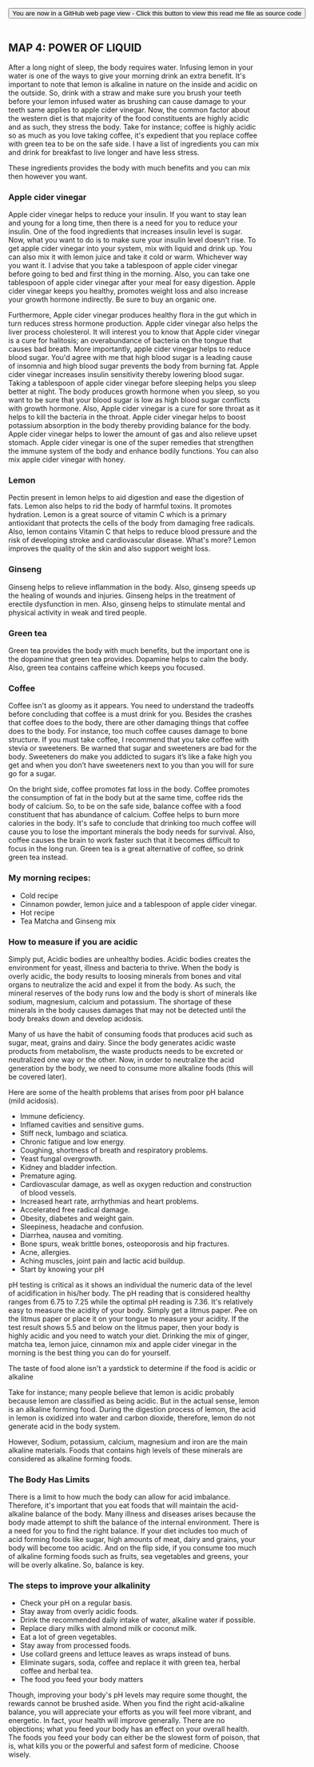 <span style=display:none; >[You are now in a GitHub source code view - click this link to view Read Me file as a web page]( https://launchandlearn.github.io/index.html#online-version2/map-04-power-of-liquid.md "View file as a web page." ) </span>

<div><input type=button class = 'btn btn-secondary btn-sm' onclick="window.location.href='https://github.com/launchandlearn/launchandlearn.github.io/blob/master/online-version2/map-04-power-of-liquid.md'";
value='You are now in a GitHub web page view - Click this button to view this read me file as source code' class="btn btn-primary" title="Download versions available for you to remix" ></div>

<br>

## MAP 4: POWER OF LIQUID

After a long night of sleep, the body requires water. Infusing lemon in your water is one of the ways to give your morning drink an extra benefit. It's important to note that lemon is alkaline in nature on the inside and acidic on the outside. So, drink with a straw and make sure you brush your teeth before your lemon infused water as brushing can cause damage to your teeth same applies to apple cider vinegar. Now, the common factor about the western diet is that majority of the food constituents are highly acidic and as such, they stress the body. Take for instance; coffee is highly acidic so as much as you love taking coffee, it's expedient that you replace coffee with green tea to be on the safe side. I have a list of ingredients you can mix and drink for breakfast to live longer and have less stress.

These ingredients provides the body with much benefits and you can mix then however you want.

### Apple cider vinegar

Apple cider vinegar helps to reduce your insulin. If you want to stay lean and young for a long time, then there is a need for you to reduce your insulin. One of the food ingredients that increases insulin level is sugar. Now, what you want to do is to make sure your insulin level doesn't rise. To get apple cider vinegar into your system, mix with liquid and drink up. You can also mix it with lemon juice and take it cold or warm. Whichever way you want it. I advise that you take a tablespoon of apple cider vinegar before going to bed and first thing in the morning. Also, you can take one tablespoon of apple cider vinegar after your meal for easy digestion. Apple cider vinegar keeps you healthy, promotes weight loss and also increase your growth hormone indirectly. Be sure to buy an organic one.

Furthermore, Apple cider vinegar produces healthy flora in the gut which in turn reduces stress hormone production. Apple cider vinegar also helps the liver process cholesterol. It will interest you to know that Apple cider vinegar is a cure for halitosis; an overabundance of bacteria on the tongue that causes bad breath. More importantly, apple cider vinegar helps to reduce blood sugar. You'd agree with me that high blood sugar is a leading cause of insomnia and high blood sugar prevents the body from burning fat. Apple cider vinegar increases insulin sensitivity thereby lowering blood sugar. Taking a tablespoon of apple cider vinegar before sleeping helps you sleep better at night. The body produces growth hormone when you sleep, so you want to be sure that your blood sugar is low as high blood sugar conflicts with growth hormone. Also, Apple cider vinegar is a cure for sore throat as it helps to kill the bacteria in the throat. Apple cider vinegar helps to boost potassium absorption in the body thereby providing balance for the body. Apple cider vinegar helps to lower the amount of gas and also relieve upset stomach. Apple cider vinegar is one of the super remedies that strengthen the immune system of the body and enhance bodily functions. You can also mix apple cider vinegar with honey.

### Lemon

Pectin present in lemon helps to aid digestion and ease the digestion of fats. Lemon also helps to rid the body of harmful toxins. It promotes hydration. Lemon is a great source of vitamin C which is a primary antioxidant that protects the cells of the body from damaging free radicals. Also, lemon contains Vitamin C that helps to reduce blood pressure and the risk of developing stroke and cardiovascular disease. What's more? Lemon improves the quality of the skin and also support weight loss.

### Ginseng

Ginseng helps to relieve inflammation in the body. Also, ginseng speeds up the healing of wounds and injuries. Ginseng helps in the treatment of erectile dysfunction in men. Also, ginseng helps to stimulate mental and physical activity in weak and tired people.


### Green tea

Green tea provides the body with much benefits, but the important one is the dopamine that green tea provides. Dopamine helps to calm the body. Also, green tea contains caffeine which keeps you focused.

### Coffee

Coffee isn't as gloomy as it appears. You need to understand the tradeoffs before concluding that coffee is a must drink for you. Besides the crashes that coffee does to the body, there are other damaging things that coffee does to the body. For instance, too much coffee causes damage to bone structure. If you must take coffee, I recommend that you take coffee with stevia or sweeteners. Be warned that sugar and sweeteners are bad for the body. Sweeteners do make you addicted to sugars it’s like a fake high you get and when you don’t have sweeteners next to you than you will for sure go for a sugar.

On the bright side, coffee promotes fat loss in the body. Coffee promotes the consumption of fat in the body but at the same time, coffee rids the body of calcium. So, to be on the safe side, balance coffee with a food constituent that has abundance of calcium. Coffee helps to burn more calories in the body. It's safe to conclude that drinking too much coffee will cause you to lose the important minerals the body needs for survival. Also, coffee causes the brain to work faster such that it becomes difficult to focus in the long run. Green tea is a great alternative of coffee, so drink green tea instead.

### My morning recipes:

* Cold recipe
* Cinnamon powder, lemon juice and a tablespoon of apple cider vinegar.
* Hot recipe
* Tea Matcha and Ginseng mix


### How to measure if you are acidic

Simply put, Acidic bodies are unhealthy bodies. Acidic bodies creates the environment for yeast, illness and bacteria to thrive. When the body is overly acidic, the body results to loosing minerals from bones and vital organs to neutralize the acid and expel it from the body. As such, the mineral reserves of the body runs low and the body is short of minerals like sodium, magnesium, calcium and potassium. The shortage of these minerals in the body causes damages that may not be detected until the body breaks down and develop acidosis.

Many of us have the habit of consuming foods that produces acid such as sugar, meat, grains and dairy. Since the body generates acidic waste products from metabolism, the waste products needs to be excreted or neutralized one way or the other. Now, in order to neutralize the acid generation by the body, we need to consume more alkaline foods (this will be covered later).

Here are some of the health problems that arises from poor pH balance (mild acidosis).

* Immune deficiency.
* Inflamed cavities and sensitive gums.
* Stiff neck, lumbago and sciatica.
* Chronic fatigue and low energy.
* Coughing, shortness of breath and respiratory problems.
* Yeast fungal overgrowth.
* Kidney and bladder infection.
* Premature aging.
* Cardiovascular damage, as well as oxygen reduction and construction of blood vessels.
* Increased heart rate, arrhythmias and heart problems.
* Accelerated free radical damage.
* Obesity, diabetes and weight gain.
* Sleepiness, headache and confusion.
* Diarrhea, nausea and vomiting.
* Bone spurs, weak brittle bones, osteoporosis and hip fractures.
* Acne, allergies.
* Aching muscles, joint pain and lactic acid buildup.
* Start by knowing your pH

pH testing is critical as it shows an individual the numeric data of the level of acidification in his/her body. The pH reading that is considered healthy ranges from 6.75 to 7.25 while the optimal pH reading is 7.36. It's relatively easy to measure the acidity of your body. Simply get a litmus paper. Pee on the litmus paper or place it on your tongue to measure your acidity. If the test result shows 5.5 and below on the litmus paper, then your body is highly acidic and you need to watch your diet. Drinking the mix of ginger, matcha tea, lemon juice, cinnamon mix and apple cider vinegar in the morning is the best thing you can do for yourself.

The taste of food alone isn't a yardstick to determine if the food is acidic or alkaline

Take for instance; many people believe that lemon is acidic probably because lemon are classified as being acidic. But in the actual sense, lemon is an alkaline forming food. During the digestion process of lemon, the acid in lemon is oxidized into water and carbon dioxide, therefore, lemon do not generate acid in the body system.

However, Sodium, potassium, calcium, magnesium and iron are the main alkaline materials. Foods that contains high levels of these minerals are considered as alkaline forming foods.

### The Body Has Limits

There is a limit to how much the body can allow for acid imbalance. Therefore, it's important that you eat foods that will maintain the acid-alkaline balance of the body. Many illness and diseases arises because the body made attempt to shift the balance of the internal environment. There is a need for you to find the right balance. If your diet includes too much of acid forming foods like sugar, high amounts of meat, dairy and grains, your body will become too acidic. And on the flip side, if you consume too much of alkaline forming foods such as fruits, sea vegetables and greens, your will be overly alkaline. So, balance is key.

### The steps to improve your alkalinity

* Check your pH on a regular basis.
* Stay away from overly acidic foods.
* Drink the recommended daily intake of water, alkaline water if possible.
* Replace diary milks with almond milk or coconut milk.
* Eat a lot of green vegetables.
* Stay away from processed foods.
* Use collard greens and lettuce leaves as wraps instead of buns.
* Eliminate sugars, soda, coffee and replace it with green tea, herbal coffee and herbal tea.
* The food you feed your body matters

Though, improving your body's pH levels may require some thought, the rewards cannot be brushed aside. When you find the right acid-alkaline balance, you will appreciate your efforts as you will feel more vibrant, and energetic. In fact, your health will improve generally. There are no objections; what you feed your body has an effect on your overall health. The foods you feed your body can either be the slowest form of poison, that is, what kills you or the powerful and safest form of medicine. Choose wisely.